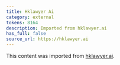 ```yaml
---
title: Hklawyer Ai
category: external
tokens: 8164
description: Imported from hklawyer.ai
has_full: false
source_url: https://hklawyer.ai
---
```


This content was imported from [hklawyer.ai](https://hklawyer.ai).
